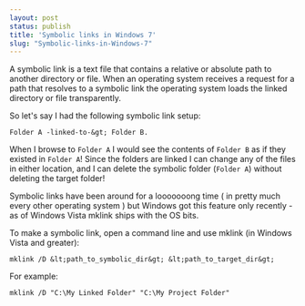 ```yaml
---
layout: post
status: publish
title: 'Symbolic links in Windows 7'
slug: "Symbolic-links-in-Windows-7"
---
```

A symbolic link is a text file that contains a relative or absolute path to another directory or file. When an operating system receives a request for a path that resolves to a symbolic link the operating system loads the linked directory or file transparently.

So let's say I had the following symbolic link setup: 

`Folder A -linked-to-&gt; Folder B.`

When I browse to `Folder A` I would see the contents of `Folder B` as if they existed in `Folder A`! Since the folders are linked I can change any of the files in either location, and I can delete the symbolic folder (`Folder A`) without deleting the target folder!

Symbolic links have been around for a looooooong time ( in pretty much every other operating system ) but Windows got this feature only recently - as of Windows Vista mklink ships with the OS bits. 

To make a symbolic link, open a command line and use mklink (in Windows Vista and greater):
    
    mklink /D &lt;path_to_symbolic_dir&gt; &lt;path_to_target_dir&gt;
    
For example:
    
    mklink /D "C:\My Linked Folder" "C:\My Project Folder"
    


